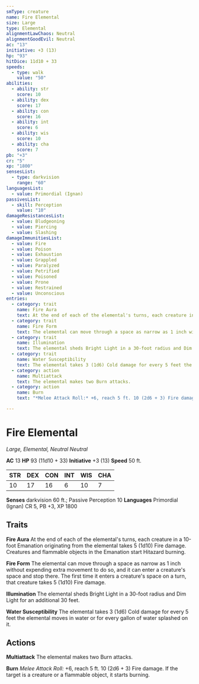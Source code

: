 ```yaml
---
smType: creature
name: Fire Elemental
size: Large
type: Elemental
alignmentLawChaos: Neutral
alignmentGoodEvil: Neutral
ac: "13"
initiative: +3 (13)
hp: "93"
hitDice: 11d10 + 33
speeds:
  - type: walk
    value: "50"
abilities:
  - ability: str
    score: 10
  - ability: dex
    score: 17
  - ability: con
    score: 16
  - ability: int
    score: 6
  - ability: wis
    score: 10
  - ability: cha
    score: 7
pb: "+3"
cr: "5"
xp: "1800"
sensesList:
  - type: darkvision
    range: "60"
languagesList:
  - value: Primordial (Ignan)
passivesList:
  - skill: Perception
    value: "10"
damageResistancesList:
  - value: Bludgeoning
  - value: Piercing
  - value: Slashing
damageImmunitiesList:
  - value: Fire
  - value: Poison
  - value: Exhaustion
  - value: Grappled
  - value: Paralyzed
  - value: Petrified
  - value: Poisoned
  - value: Prone
  - value: Restrained
  - value: Unconscious
entries:
  - category: trait
    name: Fire Aura
    text: At the end of each of the elemental's turns, each creature in a 10-foot Emanation originating from the elemental takes 5 (1d10) Fire damage. Creatures and flammable objects in the Emanation start Hitazard burning.
  - category: trait
    name: Fire Form
    text: The elemental can move through a space as narrow as 1 inch without expending extra movement to do so, and it can enter a creature's space and stop there. The first time it enters a creature's space on a turn, that creature takes 5 (1d10) Fire damage.
  - category: trait
    name: Illumination
    text: The elemental sheds Bright Light in a 30-foot radius and Dim Light for an additional 30 feet.
  - category: trait
    name: Water Susceptibility
    text: The elemental takes 3 (1d6) Cold damage for every 5 feet the elemental moves in water or for every gallon of water splashed on it.
  - category: action
    name: Multiattack
    text: The elemental makes two Burn attacks.
  - category: action
    name: Burn
    text: "*Melee Attack Roll:* +6, reach 5 ft. 10 (2d6 + 3) Fire damage. If the target is a creature or a flammable object, it starts burning."

---
```


# Fire Elemental
*Large, Elemental, Neutral Neutral*

**AC** 13
**HP** 93 (11d10 + 33)
**Initiative** +3 (13)
**Speed** 50 ft.

| STR | DEX | CON | INT | WIS | CHA |
| --- | --- | --- | --- | --- | --- |
| 10 | 17 | 16 | 6 | 10 | 7 |

**Senses** darkvision 60 ft.; Passive Perception 10
**Languages** Primordial (Ignan)
CR 5, PB +3, XP 1800

## Traits

**Fire Aura**
At the end of each of the elemental's turns, each creature in a 10-foot Emanation originating from the elemental takes 5 (1d10) Fire damage. Creatures and flammable objects in the Emanation start Hitazard burning.

**Fire Form**
The elemental can move through a space as narrow as 1 inch without expending extra movement to do so, and it can enter a creature's space and stop there. The first time it enters a creature's space on a turn, that creature takes 5 (1d10) Fire damage.

**Illumination**
The elemental sheds Bright Light in a 30-foot radius and Dim Light for an additional 30 feet.

**Water Susceptibility**
The elemental takes 3 (1d6) Cold damage for every 5 feet the elemental moves in water or for every gallon of water splashed on it.

## Actions

**Multiattack**
The elemental makes two Burn attacks.

**Burn**
*Melee Attack Roll:* +6, reach 5 ft. 10 (2d6 + 3) Fire damage. If the target is a creature or a flammable object, it starts burning.
